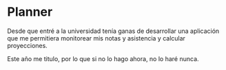 # Planner

Desde que entré a la universidad tenía ganas de desarrollar una aplicación que me permitiera monitorear mis notas y asistencia y calcular proyecciones.

Este año me titulo, por lo que si no lo hago ahora, no lo haré nunca.